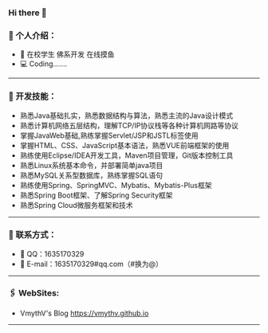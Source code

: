 ### Hi there 👋

<!--
**VmythV/VmythV** is a ✨ _special_ ✨ repository because its `README.md` (this file) appears on your GitHub profile.

Here are some ideas to get you started:

- 🔭 I’m currently working on ...
- 🌱 I’m currently learning ...
- 👯 I’m looking to collaborate on ...
- 🤔 I’m looking for help with ...
- 💬 Ask me about ...
- 📫 How to reach me: ...
- 😄 Pronouns: ...
- ⚡ Fun fact: ...
-->
### 🗿 个人介绍：

- 🏫 在校学生 佛系开发 在线摸鱼
- 💻 Coding.......
---

### 🌱 开发技能：

- 熟悉Java基础扎实，熟悉数据结构与算法，熟悉主流的Java设计模式
- 熟悉计算机网络五层结构，理解TCP/IP协议栈等各种计算机网路等协议
- 掌握JavaWeb基础,熟练掌握Servlet/JSP和JSTL标签使用
- 掌握HTML、CSS、JavaScript基本语法，熟悉VUE前端框架的使用
- 熟练使用Eclipse/IDEA开发工具，Maven项目管理，Git版本控制工具
- 熟悉Linux系统基本命令，并部署简单java项目
- 熟悉MySQL关系型数据库，熟练掌握SQL语句 
- 熟练使用Spring、SpringMVC、Mybatis、Mybatis-Plus框架
- 熟悉Spring Boot框架、了解Spring Security框架
- 熟悉Spring Cloud微服务框架和技术
---

### 📝 联系方式：

- 📡 QQ：1635170329
- 📧 E-mail：1635170329#qq.com（#换为@）

---

### 🖇 WebSites:

- VmythV's Blog <https://vmythv.github.io>

---
